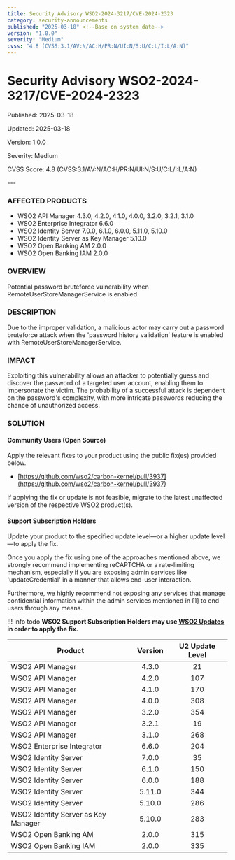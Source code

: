 ```yaml
---
title: Security Advisory WSO2-2024-3217/CVE-2024-2323
category: security-announcements
published: "2025-03-18" <!--Base on system date-->
version: "1.0.0"
severity: "Medium"
cvss: "4.8 (CVSS:3.1/AV:N/AC:H/PR:N/UI:N/S:U/C:L/I:L/A:N)"
---
```


# Security Advisory WSO2-2024-3217/CVE-2024-2323

<p class="doc-info">Published: 2025-03-18</p> <!--Base on system date-->
<p class="doc-info">Updated: 2025-03-18</p>
<p class="doc-info">Version: 1.0.0</p>
<p class="doc-info">Severity: Medium</p>
<p class="doc-info">CVSS Score: 4.8 (CVSS:3.1/AV:N/AC:H/PR:N/UI:N/S:U/C:L/I:L/A:N)</p>
---

### AFFECTED PRODUCTS
* WSO2 API Manager 4.3.0, 4.2.0, 4.1.0, 4.0.0, 3.2.0, 3.2.1, 3.1.0
* WSO2 Enterprise Integrator 6.6.0
* WSO2 Identity Server 7.0.0, 6.1.0, 6.0.0, 5.11.0, 5.10.0
* WSO2 Identity Server as Key Manager 5.10.0
* WSO2 Open Banking AM 2.0.0
* WSO2 Open Banking IAM 2.0.0


### OVERVIEW
Potential password bruteforce vulnerability when RemoteUserStoreManagerService is enabled.


### DESCRIPTION
Due to the improper validation, a malicious actor may carry out a password bruteforce attack when the 'password history validation’ feature is enabled with RemoteUserStoreManagerService.


### IMPACT
Exploiting this vulnerability allows an attacker to potentially guess and discover the password of a targeted user account, enabling them to impersonate the victim. The probability of a successful attack is dependent on the password's complexity, with more intricate passwords reducing the chance of unauthorized access.


### SOLUTION

#### Community Users (Open Source)
Apply the relevant fixes to your product using the public fix(es) provided below.

* [https://github.com/wso2/carbon-kernel/pull/3937](https://github.com/wso2/carbon-kernel/pull/3937)

If applying the fix or update is not feasible, migrate to the latest unaffected version of the respective WSO2 product(s).


#### Support Subscription Holders

Update your product to the specified update level—or a higher update level—to apply the fix.

Once you apply the fix using one of the approaches mentioned above, we strongly recommend implementing reCAPTCHA or a rate-limiting mechanism, especially if you are exposing admin services like 'updateCredential' in a manner that allows end-user interaction.

Furthermore, we highly recommend not exposing any services that manage confidential information within the admin services mentioned in [1] to end users through any means.


!!! info todo
    **WSO2 Support Subscription Holders may use [WSO2 Updates](https://wso2.com/updates/) in order to apply the fix.**

| Product                             | Version | U2 Update Level |
| ----------------------------------- | :-----: | :-------------: |
| WSO2 API Manager                    |  4.3.0  |       21        |
| WSO2 API Manager                    |  4.2.0  |       107       |
| WSO2 API Manager                    |  4.1.0  |       170       |
| WSO2 API Manager                    |  4.0.0  |       308       |
| WSO2 API Manager                    |  3.2.0  |       354       |
| WSO2 API Manager                    |  3.2.1  |       19        |
| WSO2 API Manager                    |  3.1.0  |       268       |
| WSO2 Enterprise Integrator          |  6.6.0  |       204       |
| WSO2 Identity Server                |  7.0.0  |       35        |
| WSO2 Identity Server                |  6.1.0  |       150       |
| WSO2 Identity Server                |  6.0.0  |       188       |
| WSO2 Identity Server                | 5.11.0  |       344       |
| WSO2 Identity Server                | 5.10.0  |       286       |
| WSO2 Identity Server as Key Manager | 5.10.0  |       283       |
| WSO2 Open Banking AM                |  2.0.0  |       315       |
| WSO2 Open Banking IAM               |  2.0.0  |       335       |


